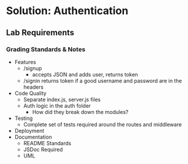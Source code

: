 # Solution: Authentication

## Lab Requirements

### Grading Standards & Notes

- Features
  - /signup
    - accepts JSON and adds user, returns token
  - /signin returns token if a good username and password are in the headers
- Code Quality
  - Separate index.js, server.js files
  - Auth logic in the auth folder
    - How did they break down the modules?
- Testing
  - Complete set of tests required around the routes and middleware
- Deployment
- Documentation
  - README Standards
  - JSDoc Required
  - UML
